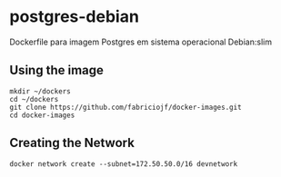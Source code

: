 # postgres-debian

Dockerfile para imagem Postgres em sistema operacional Debian:slim

## Using the image

```console
mkdir ~/dockers
cd ~/dockers
git clone https://github.com/fabriciojf/docker-images.git
cd docker-images
```

## Creating the Network

```console
docker network create --subnet=172.50.50.0/16 devnetwork
```
